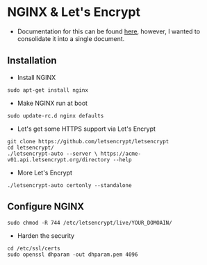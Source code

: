 # NGINX & Let's Encrypt

* Documentation for this can be found [here](https://community.home-assistant.io/t/homeassistant-nginx-ssl-proxy-setup/53?u=brianjking), however, I wanted to consolidate it into a single document.

## Installation

* Install NGINX

````sudo apt-get install nginx````

* Make NGINX run at boot

````sudo update-rc.d nginx defaults````

* Let's get some HTTPS support via Let's Encrypt

````
git clone https://github.com/letsencrypt/letsencrypt
cd letsencrypt/
./letsencrypt-auto --server \ https://acme-v01.api.letsencrypt.org/directory --help
````

* More Let's Encrypt

````
./letsencrypt-auto certonly --standalone
````

## Configure NGINX

````sudo chmod -R 744 /etc/letsencrypt/live/YOUR_DOMOAIN/````

* Harden the security

````
cd /etc/ssl/certs
sudo openssl dhparam -out dhparam.pem 4096
````


